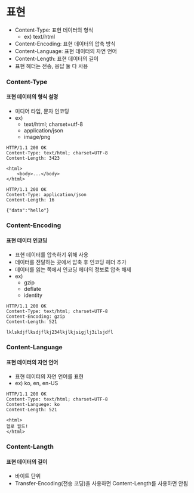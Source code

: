 # 표현

- Content-Type: 표현 데이터의 형식
  - ex) text/html
- Content-Encoding: 표현 데이터의 압축 방식
- Content-Language: 표현 데이터의 자연 언어
- Content-Length: 표현 데이터의 길이
- 표현 헤더는 전송, 응답 둘 다 사용

### Content-Type

#### 표현 데이터의 형식 설명

- 미디어 타입, 문자 인코딩
- ex)
  - text/html; charset=utf-8
  - application/json
  - image/png

```
HTTP/1.1 200 OK
Content-Type: text/html; charset=UTF-8
Content-Length: 3423

<html>
    <body>...</body>
</html>
```
```
HTTP/1.1 200 OK
Content-Type: application/json
Content-Length: 16

{"data":"hello"}
```

### Content-Encoding

#### 표현 데이터 인코딩

- 표현 데이터를 압축하기 위해 사용
- 데이터를 전달하는 곳에서 압축 후 인코딩 헤더 추가
- 데이터를 읽는 쪽에서 인코딩 헤더의 정보로 압축 해제
- ex)
  - gzip
  - deflate
  - identity

```
HTTP/1.1 200 OK
Content-Type: text/html; charset=UTF-8
Content-Encoding: gzip
Content-Length: 521

lklskdjflksdjflkj234lkjlkjsigjlj3ilsjdfl
```

### Content-Language

#### 표현 데이터의 자연 언어

- 표현 데이터의 자연 언어를 표현
- ex) ko, en, en-US

```
HTTP/1.1 200 OK
Content-Type: text/html; charset=UTF-8
Content-Languege: ko
Content-Length: 521

<html>
헬로 월드!
</html>
```

### Content-Langth

#### 표현 데이터의 길이

- 바이트 단위
- Transfer-Encoding(전송 코딩)을 사용하면 Content-Length를 사용하면 안됨
